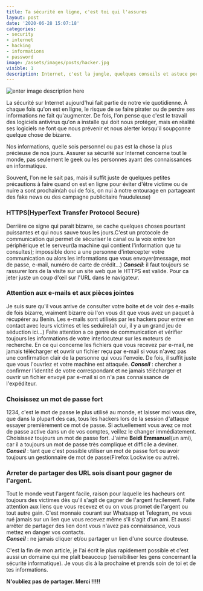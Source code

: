 ```yaml
---
title: Ta sécurité en ligne, c'est toi qui l'assures
layout: post
date: '2020-06-28 15:07:18'
categories:
- security
- internet
- hacking
- informations
- password
image: /assets/images/posts/hacker.jpg
visible: 1
description: Internet, c'est la jungle, quelques conseils et astuce pour assurer votre sécurité.
---
```


![enter image description here](https://assets.vg247.com/current//2017/01/Hacker.jpg)

La sécurité sur Internet aujourd'hui fait partie de notre vie quotidienne. À chaque fois qu'on est en ligne, le risque de se faire pirater ou de perdre ses informations ne fait qu'augmenter. De fois, l'on pense que c'est le travail des logiciels antivirus qu'on a installe qui doit nous protéger, mais en réalité ses logiciels ne font que nous prévenir et nous alerter lorsqu'il soupçonne quelque chose de bizarre.

Nos informations, quelle sois personnel ou pas est la chose la plus précieuse de nos jours. Assurer sa sécurité sur Internet concerne tout le monde, pas seulement le geek ou les personnes ayant des connaissances en informatique.

Souvent, l'on ne le sait pas, mais il suffit juste de quelques petites précautions à faire quand on est en ligne pour éviter d'être victime ou de nuire a sont prochain(ah oui de fois, on nui à notre entourage en partageant des fake news ou des campagne publicitaire frauduleuse)

### HTTPS(HyperText Transfer Protocol Secure)
Derrière ce signe qui parait bizarre, se cache quelques choses pourtant puissantes et qui nous sauve tous les jours.C'est un protocole de communication qui permet de sécuriser le canal ou la voix entre ton périphérique et le serveur(la machine qui contient l'information que tu consultes); impossible donc a une personne d'intercepter votre communication ou alors les informations que vous envoyer(message, mot de passe, e-mail, numéro de carte de crédit...)
***Conseil***: il faut toujours se rassurer lors de la visite sur un site web que le HTTPS est valide. Pour ca jeter juste un coup d'œil sur l'URL dans le navigateur.

### Attention aux e-mails et aux pièces jointes
Je suis sure qu'il vous arrive de consulter votre boite et de voir des e-mails de fois bizarre, vraiment bizarre où l'on vous dit que vous avez un paquet à récupérer au Benin. Les e-mails sont utilisés par les hackers pour entrer en contact avec leurs victimes et les seduire(ah oui, il y a un grand jeu de séduction ici...) Faite attention a ce genre de communication et vérifier toujours les informations de votre interlocuteur sur les moteurs de recherche.
En ce qui concerne les fichiers que vous recevez par e-mail, ne jamais télécharger et ouvrir un fichier reçu par e-mail si vous n'avez pas une confirmation clair de la personne qui vous l'envoie. De fois, il suffit juste que vous l'ouvriez et votre machine est attaquée.
***Conseil*** : chercher a confirmer l'identité de votre correspondant et ne jamais télécharger et ouvrir un fichier envoyé par e-mail si on n'a pas connaissance de l'expéditeur.

### Choisissez un mot de passe fort
1234, c'est le mot de passe le plus utilisé au monde, et laisser moi vous dire, que dans la plupart des cas, tous les hackers lors de la session d'attaque essayer premièrement ce mot de passe. Si actuellement vous avez ce mot de passe active dans un de vos comptes, veillez le changer immédiatement. Choisissez toujours un mot de passe fort. J'aime **Beidi Emmanuel**(un ami), car il a toujours un mot de passe très complique et difficile a deviner.  
***Conseil*** : tant que c'est possible utiliser un mot de passe fort ou avoir toujours un gestionnaire de mot de passe(Firefox Lockwise ou autre).

### Arreter de partager des URL sois disant pour gagner de l'argent.
Tout le monde veut l'argent facile, raison pour laquelle les hacheurs ont toujours des victimes dès qu'il s'agit de gagner de l'argent facilement. Faite attention aux liens que vous recevez et ou on vous promet de l'argent ou tout autre gain. C'est monnaie courant sur Whatsapp et Telegram, ne vous rué jamais sur un lien que vous recevez même s'il s'agit d'un ami.
Et aussi arrêter de partager des lien dont vous n'avez pas connaissance, vous mettez en danger vos contacts.  
***Conseil*** : ne jamais cliquer et/ou partager un lien d'une source douteuse.

C'est la fin de mon article, je l'ai écrit le plus rapidement possible et c'est aussi un domaine qui me plaît beaucoup (sensibiliser les gens concernant la sécurité informatique). Je vous dis à la prochaine et prends soin de toi et de tes informations.  
  
**N'oubliez pas de partager. Merci !!!!!**
